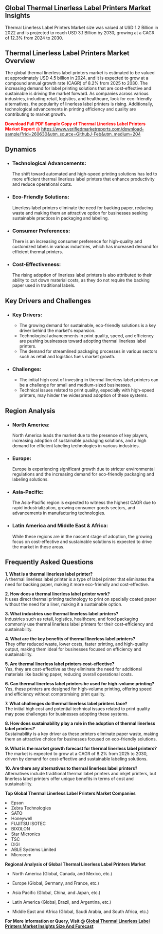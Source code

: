 <h2><a href="https://www.verifiedmarketreports.com/download-sample/?rid=260630&amp;utm_source=GithubJ&amp;utm_medium=204" target="_blank">Global Thermal Linerless Label Printers Market</a> Insights</h2><p>Thermal Linerless Label Printers Market size was valued at USD 1.2 Billion in 2022 and is projected to reach USD 3.1 Billion by 2030, growing at a CAGR of 12.3% from 2024 to 2030.</p><p> <h2>Thermal Linerless Label Printers Market Overview</h2> <p>The global thermal linerless label printers market is estimated to be valued at approximately USD 4.5 billion in 2024, and it is expected to grow at a compound annual growth rate (CAGR) of 8.2% from 2025 to 2030. The increasing demand for label printing solutions that are cost-effective and sustainable is driving the market forward. As companies across various industries, including retail, logistics, and healthcare, look for eco-friendly alternatives, the popularity of linerless label printers is rising. Additionally, technological advancements in printing efficiency and quality are contributing to market growth.</p> <p><p><span class=""><span style="color: #ff0000;"><strong>Download Full PDF Sample Copy of Thermal Linerless Label Printers Market Report</strong> @ </span><a href="https://www.verifiedmarketreports.com/download-sample/?rid=260630&amp;utm_source=GithubJ-Feb&amp;utm_medium=204" target="_blank">https://www.verifiedmarketreports.com/download-sample/?rid=260630&amp;utm_source=GithubJ-Feb&amp;utm_medium=204</a></span></p></p> <h2>Dynamics</h2> <ul> <li><h3>Technological Advancements:</h3> The shift toward automated and high-speed printing solutions has led to more efficient thermal linerless label printers that enhance productivity and reduce operational costs.</li> <li><h3>Eco-Friendly Solutions:</h3> Linerless label printers eliminate the need for backing paper, reducing waste and making them an attractive option for businesses seeking sustainable practices in packaging and labeling.</li> <li><h3>Consumer Preferences:</h3> There is an increasing consumer preference for high-quality and customized labels in various industries, which has increased demand for efficient thermal printers.</li> <li><h3>Cost-Effectiveness:</h3> The rising adoption of linerless label printers is also attributed to their ability to cut down material costs, as they do not require the backing paper used in traditional labels.</li> </ul> <h2>Key Drivers and Challenges</h2> <ul> <li><h3>Key Drivers:</h3> <ul> <li>The growing demand for sustainable, eco-friendly solutions is a key driver behind the market's expansion.</li> <li>Technological advancements in print quality, speed, and efficiency are pushing businesses toward adopting thermal linerless label printers.</li> <li>The demand for streamlined packaging processes in various sectors such as retail and logistics fuels market growth.</li> </ul> </li> <li><h3>Challenges:</h3> <ul> <li>The initial high cost of investing in thermal linerless label printers can be a challenge for small and medium-sized businesses.</li> <li>Technical issues related to print quality, especially with high-speed printers, may hinder the widespread adoption of these systems.</li> </ul> </li> </ul> <h2>Region Analysis</h2> <ul> <li><h3>North America:</h3> North America leads the market due to the presence of key players, increasing adoption of sustainable packaging solutions, and a high demand for efficient labeling technologies in various industries.</li> <li><h3>Europe:</h3> Europe is experiencing significant growth due to stricter environmental regulations and the increasing demand for eco-friendly packaging and labeling solutions.</li> <li><h3>Asia-Pacific:</h3> The Asia-Pacific region is expected to witness the highest CAGR due to rapid industrialization, growing consumer goods sectors, and advancements in manufacturing technologies.</li> <li><h3>Latin America and Middle East & Africa:</h3> While these regions are in the nascent stage of adoption, the growing focus on cost-effective and sustainable solutions is expected to drive the market in these areas.</li> </ul> <h2>Frequently Asked Questions</h2> <p><b>1. What is a thermal linerless label printer?</b><br>A thermal linerless label printer is a type of label printer that eliminates the need for backing paper, making it more eco-friendly and cost-effective.</p> <p><b>2. How does a thermal linerless label printer work?</b><br>It uses direct thermal printing technology to print on specially coated paper without the need for a liner, making it a sustainable option.</p> <p><b>3. What industries use thermal linerless label printers?</b><br>Industries such as retail, logistics, healthcare, and food packaging commonly use thermal linerless label printers for their cost-efficiency and sustainability.</p> <p><b>4. What are the key benefits of thermal linerless label printers?</b><br>They offer reduced waste, lower costs, faster printing, and high-quality output, making them ideal for businesses focused on efficiency and sustainability.</p> <p><b>5. Are thermal linerless label printers cost-effective?</b><br>Yes, they are cost-effective as they eliminate the need for additional materials like backing paper, reducing overall operational costs.</p> <p><b>6. Can thermal linerless label printers be used for high-volume printing?</b><br>Yes, these printers are designed for high-volume printing, offering speed and efficiency without compromising print quality.</p> <p><b>7. What challenges do thermal linerless label printers face?</b><br>The initial high cost and potential technical issues related to print quality may pose challenges for businesses adopting these systems.</p> <p><b>8. How does sustainability play a role in the adoption of thermal linerless label printers?</b><br>Sustainability is a key driver as these printers eliminate paper waste, making them an attractive choice for businesses focused on eco-friendly solutions.</p> <p><b>9. What is the market growth forecast for thermal linerless label printers?</b><br>The market is expected to grow at a CAGR of 8.2% from 2025 to 2030, driven by demand for cost-effective and sustainable labeling solutions.</p> <p><b>10. Are there any alternatives to thermal linerless label printers?</b><br>Alternatives include traditional thermal label printers and inkjet printers, but linerless label printers offer unique benefits in terms of cost and sustainability.</p> </p><p><strong>Top Global Thermal Linerless Label Printers Market Companies</strong></p><div data-test-id=""><p><li>Epson</li><li> Zebra Technologies</li><li> SATO</li><li> Honeywell</li><li> FUJITSU ISOTEC</li><li> BIXOLON</li><li> Star Micronics</li><li> TSC</li><li> DIGI</li><li> ABLE Systems Limited</li><li> Microcom</li></p><div><strong>Regional Analysis of&nbsp;Global Thermal Linerless Label Printers Market</strong></div><ul><li dir="ltr"><p dir="ltr">North America&nbsp;(Global, Canada, and Mexico, etc.)</p></li><li dir="ltr"><p dir="ltr">Europe (Global, Germany, and France, etc.)</p></li><li dir="ltr"><p dir="ltr">Asia Pacific&nbsp;(Global, China, and Japan, etc.)</p></li><li dir="ltr"><p dir="ltr">Latin America&nbsp;(Global, Brazil, and Argentina, etc.)</p></li><li dir="ltr">Middle East and Africa&nbsp;(Global, Saudi Arabia, and South Africa, etc.)</li></ul><p><strong>For More Information or Query, Visit @&nbsp;</strong><strong><a href="https://www.verifiedmarketreports.com/product/thermal-linerless-label-printers-market/?utm_source=GithubJ&amp;utm_medium=204" target="_blank">Global Thermal Linerless Label Printers Market Insights Size And Forecast</a></strong></p></div>
